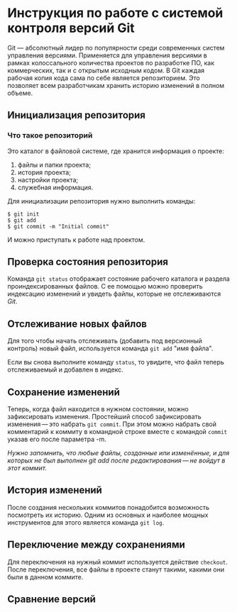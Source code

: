 # **Инструкция по работе с системой контроля версий Git**

Git — абсолютный лидер по популярности среди современных систем управления версиями. Применяется для управления версиями в рамках колоссального количества проектов по разработке ПО, как коммерческих, так и с открытым исходным кодом. В Git каждая рабочая копия кода сама по себе является репозиторием. Это позволяет всем разработчикам хранить историю изменений в полном объеме.

## Инициализация репозитория
### Что такое репозиторий
Это каталог в файловой системе, где хранится информация о проекте:
1. файлы и папки проекта;
2. история проекта;
3. настройки проекта;
4. служебная информация.

Для инициализации репозитория нужно выполнить команды: 
```
$ git init
$ git add
$ git commit -m "Initial commit"
```
И можно приступать к работе над проектом.

## Проверка состояния репозитория
Команда `git status` отображает состояние рабочего каталога и раздела проиндексированных файлов. С ее помощью можно проверить индексацию изменений и увидеть файлы, которые не отслеживаются *Git*.
## Отслеживание новых файлов
Для того чтобы начать отслеживать (добавить под версионный контроль) новый файл, используется команда `git add` "имя файла". 

Если вы снова выполните команду `status`, то увидите, что файл теперь отслеживаемый и добавлен в индекс.
## Сохранение изменений
Теперь, когда файл находится в нужном состоянии, можно зафиксировать изменения. 
Простейший способ зафиксировать изменения — это набрать `git commit`. При этом можно набрать свой комментарий к коммиту в командной строке вместе с командой `commit` указав его после параметра -m.

*Нужно запомнить, что любые файлы, созданные или изменённые, и для которых не был выполнен git add после редактирования — не войдут в этот коммит.*

## История изменений 
После создания нескольких коммитов понадобится возможность посмотреть их историю. Одним из основных и наиболее мощных инструментов для этого является команда `git log`.

## Переключение между сохранениями
Для переключения на нужный коммит используется действие `checkout`. После переключения, все файлы в проекте станут такими, какими они были в данном коммите.

## Сравнение версий 